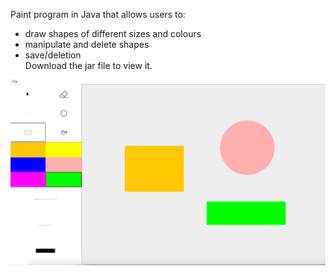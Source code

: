 Paint program in Java that allows users to:

 * draw shapes of different sizes and colours
 * manipulate and delete shapes
 * save/deletion<br/>
 Download the jar file to view it.
 
<p align="center">
<img src="https://github.com/Nv1298/Paint/blob/master/Screen%20Shot%202019-06-14%20at%204.10.51%20PM.png"/>
</p>
